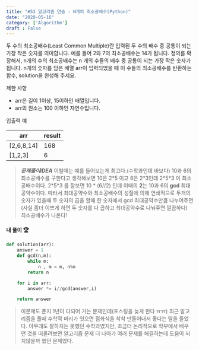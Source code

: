 ```yaml
---
title: "#53 알고리즘 연습 - N개의 최소공배수(Python)"
date: "2020-05-16"
category: ['Algorithm']
draft : False
---
```


두 수의 최소공배수(Least Common Multiple)란 입력된 두 수의 배수 중 공통이 되는 가장 작은 숫자를 의미합니다. 예를 들어 2와 7의 최소공배수는 14가 됩니다. 정의를 확장해서, n개의 수의 최소공배수는 n 개의 수들의 배수 중 공통이 되는 가장 작은 숫자가 됩니다. n개의 숫자를 담은 배열 arr이 입력되었을 때 이 수들의 최소공배수를 반환하는 함수, solution을 완성해 주세요.

제한 사항

* arr은 길이 1이상, 15이하인 배열입니다.
* arr의 원소는 100 이하인 자연수입니다.

입출력 예

|arr|	result|
|-|-|
|[2,6,8,14]	|168|
|[1,2,3]	|6|

> *__문제풀이IDEA__*
>이럴때는 예를 들어보는게 최고다.(수학과인데 바보다) 10과 6의 최소공배수를 구한다고 생각해보면 10은 2\*5 이고 6은 2\*3인데 2\*5\*3 이 최소공배수이다. 2\*5\*3 를 잘보면 10 * (6//2) 인데 이때의 **2**는 10과 6의 **gcd** 최대 공약수이다.
따라서 최대공약수와 최소공배수의 성질에 의해 연쇄적으로 두개의 숫자가 있을때 두 숫자의 곱을 할때 한 숫자에서 gcd 최대공약수만큼 나누어주면(사실 좀더 이쁘게 하면 두 숫자를 다 곱하고 최대공약수로 나눠주면 깔끔하다) 최소공배수가 나온다!

#### 내 풀이 🏆
```python
def solution(arr):
    answer = 1
    def gcd(n,m):
        while m:
            n , m = m, n%m
        return n

    for i in arr:
        answer *= i//gcd(answer,i)

    return answer
```


> 이문제도 푼지 1년이 다되어 가는 문제인데(포스팅을 늦게 한다 ㅠㅠ) 최근 알고리즘을 풀때 수학적 머리가 잇으면 점화식을 착착 만들어내서 좋다는 말을 들었다. 아무래도 잘하지는 못했던 수학과였지만, 조금더 논리적으로 학부에서 배우던 것을 떠올려보면 알고리즘 문제 더 나아가 여러 문제를 해결하는데 도움이 되지않을까 했던 문제였다.